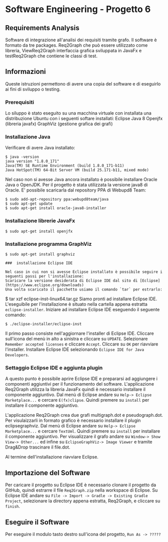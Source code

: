 # Software Engineering - Progetto 6
## Requirements Analysis

Software di integrazione all'analisi dei requisiti tramite grafo.
Il software è formato da tre packages. Req2Graph che può essere utilizzato come libreria, ViewReq2Graph interfaccia grafica sviluppata in JavaFx e testReq2Graph che contiene le classi di test.

## Informazioni
Queste istruzioni permettono di avere una copia del software e di eseguirlo ai fini di sviluppo o testing.

### Prerequisiti
Lo siluppo è stato eseguito su una macchina virtuale con installata una distribuzione Ubuntu con i seguenti softare installati:
Eclipse
Java 8
Openjfx (libreria javafx)
GraphViz (gestione grafica dei grafi)

### Installazione Java
Verificare di avere Java installato:
```
$ java -version
java version "1.8.0_171"
Java(TM) SE Runtime Environment (build 1.8.0_171-b11)
Java HotSpot(TM) 64-Bit Server VM (build 25.171-b11, mixed mode)
```
Nel caso non si avesse Java ancora installato è possibile installare Oracle Java o OpenJDK.
Per il progetto è stata utilizzata la versione java8 di Oracle. E' possibile scaricarla dal repository PPA di Webupd8 Team:
```
$ sudo add-apt-repository ppa:webupd8team/java
$ sudo apt-get update
$ sudo apt-get install oracle-java8-installer
```
### Installazione librerie JavaFx
```
$ sudo apt-get install openjfx
```
### Installazione programma GraphViz
```
$ sudo apt-get install graphviz
```

```
###  installazione Eclipse IDE

Nel caso in cui non si avesse Eclipse installato è possibile seguire i seguenti passi per l'installazione:
Scaricare la versione desiderata di Eclipse IDE dal sito di [Eclipse](https://www.eclipse.org/downloads)
Una volta scaricato il pacchetto usiamo il comando `tar` per estrarlo:
```
$ tar xzf eclipse-inst-linux64.tar.gz
Siamo pronti ad installare Eclipse IDE. L'eseguibile per l'installazione è situato nella cartella appena estratta `eclipse-installer`.
Iniziare ad installare Eclipse IDE eseguendo il seguente comando:
```
$ ./eclipse-installer/eclipse-inst
```
Il primo passo consiste nell'aggiornare l'installer di Eclipse IDE. 
Cliccare sull'icona del menù in alto a sinistra e cliccare su `UPDATE`.
Selezionare `Remember accepted licenses` e cliccare `Accept`.
Cliccare su `OK` per riavviare l'installer.
Installare Eclipse IDE selezionando `Eclipse IDE for Java Developers`.

### Settaggio Eclipse IDE e aggiunta plugin

A questo punto è possibile aprire Eclipse IDE e prepararsi ad aggiungere i componenti aggiuntivi per il funzionamento del software.
L'applicazione Req2Graph utilizza la libreria JavaFx quindi è necessario installare il componente aggiuntivo.
Dal menù di Eclipse andare su `Help-> Eclipse Marketplace...` e cercare `E(fx)clipse`. 
Quindi premere su `install` per installare il componente aggiuntivo.

L'applicazione Req2Graph crea due grafi multigraph.dot e pseudograph.dot. Per visulaizzarli in formato grafico è necessario installare il plugin eclipsegraphviz.
Dal menù di Eclipse andare su `Help-> Eclipse Marketplace...` e cercare `TextUml`. 
Quindi premere su `install` per installare il componente aggiuntivo.
Per visualizzare il grafo andare su `Window-> Show View-> Other...` ed infine su `EclipseGraphViz-> Image Viewer` e tramite Drag&Drop trascinare il file.dot.

Al termine dell'installazione riavviare Eclipse.

## Importazione del Software

Per caricare il progetto su Eclipse IDE è necessario clonare il progetto da GitHub, quindi estrarre il file `Req2Graph.zip` nella workspace di Eclipse.
Su Eclipse IDE andare su `File -> Import -> Gradle -> Existing Gradle Project`, selezionare la directory appena estratta, Req2Graph, e cliccare su `finish`.

## Eseguire il Software
Per eseguire il modulo tasto destro sull'icona del progetto, `Run As -> ?????`





